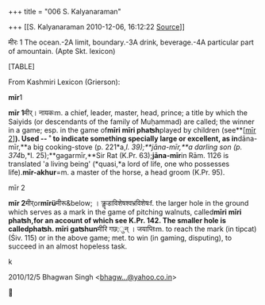 +++
title = "006 S. Kalyanaraman"

+++
[[S. Kalyanaraman	2010-12-06, 16:12:22 [Source](https://groups.google.com/g/bvparishat/c/u4lWHy1e1zk)]]



मीरः 1 The ocean.-2A limit, boundary.-3A drink, beverage.-4A particular part of amountain. (Apte Skt. lexicon)

[TABLE]

  

From Kashmiri Lexicon (Grierson):

**mīr**1

**mīr 1**मीर्। नायकःm. a chief, leader, master, head, prince; a title by which the Saiyids (or descendants of the family of Muḥammad) are called; the winner in a game; esp. in the game of**mīri mīri phaʦh**played by children (see**\[[mīr 2](http://dsal.uchicago.edu/cgi-bin/philologic/getobject.pl?c.2:1:1296:0.grierson)\]**). Used -- ˚ to indicate something specially large or excellent, as in**dāna-mīr,**a big cooking-stove (p. 221*a,*l. 39);**jāna-mīr,**a darling son (p. 374*b,*l. 25);**gagarmīr,**Sir Rat (K.Pr. 63);**jāna-mīr**in Rām. 1126 is translated 'a living being' (*quasi,*a lord of life, one who possesses life).**mīr-akhur**=m. a master of the horse, a head groom (K.Pr. 95).

mīr 2

**mīr 2**मीर्or**mīrü**मीरू&below; । क्रॣडाविशेषश्वभ्रविशेषःf. the larger hole in the ground which serves as a mark in the game of pitching walnuts, called**mīri mīri phaʦh,**for an account of which see K.Pr. 142. The smaller hole is called**phaʦh. mīri gaʦhun**मीरि गछ;ुन् । जयाप्तिःm. to reach the mark (in tipcat) (Śiv. 115) or in the above game; met. to win (in gaming, disputing), to succeed in an almost hopeless task.

k  
  

2010/12/5 Bhagwan Singh \<[bhagw...@yahoo.co.in]()\>



